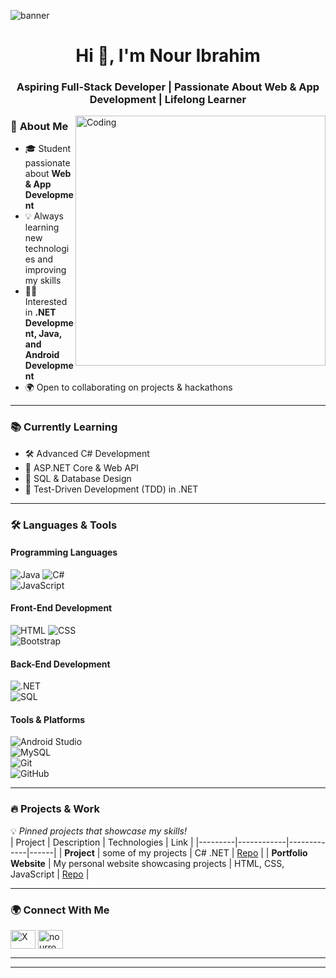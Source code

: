 ![banner](https://user-images.githubusercontent.com/59024116/210884933-8682a5f8-8518-4f0f-8440-067a09d62022.png)

<h1 align="center">Hi 👋, I'm Nour Ibrahim</h1>
<h3 align="center">Aspiring Full-Stack Developer | Passionate About Web & App Development | Lifelong Learner</h3>

<img align="right" alt="Coding" width="400" src="https://media.giphy.com/media/qgQUggAC3Pfv687qPC/giphy.gif">

### 🚀 **About Me**
- 🎓 Student passionate about **Web & App Development**
- 💡 Always learning new technologies and improving my skills
- 👨‍💻 Interested in **.NET Development, Java, and Android Development**
- 🌍 Open to collaborating on projects & hackathons

---

### 📚 **Currently Learning**
- 🛠️ Advanced C# Development
- 🔗 ASP.NET Core & Web API
- 💾 SQL & Database Design
- 🧪 Test-Driven Development (TDD) in .NET

---

### 🛠 **Languages & Tools**
#### **Programming Languages**  
![Java](https://img.shields.io/badge/-Java-007396?style=flat&logo=java) 
![C#](https://img.shields.io/badge/-C%23-239120?style=flat&logo=c-sharp)  
![JavaScript](https://img.shields.io/badge/-JavaScript-F7DF1E?style=flat&logo=javascript)  

#### **Front-End Development**  
![HTML](https://img.shields.io/badge/-HTML5-E34F26?style=flat&logo=html5) 
![CSS](https://img.shields.io/badge/-CSS3-1572B6?style=flat&logo=css3)  
![Bootstrap](https://img.shields.io/badge/-Bootstrap-563D7C?style=flat&logo=bootstrap)  

#### **Back-End Development**  
![.NET](https://img.shields.io/badge/-ASP.NET-5C2D91?style=flat&logo=.net)  
![SQL](https://img.shields.io/badge/-SQL-4479A1?style=flat&logo=mysql)  

#### **Tools & Platforms**  
![Android Studio](https://img.shields.io/badge/-Android%20Studio-3DDC84?style=flat&logo=android-studio)  
![MySQL](https://img.shields.io/badge/-MySQL-4479A1?style=flat&logo=mysql)  
![Git](https://img.shields.io/badge/-Git-F05032?style=flat&logo=git)  
![GitHub](https://img.shields.io/badge/-GitHub-181717?style=flat&logo=github)  

---

### 🔥 **Projects & Work**
💡 *Pinned projects that showcase my skills!*  
| Project | Description | Technologies | Link |
|---------|------------|-------------|------|
| **Project** | some of my projects | C# .NET | [Repo](https://github.com/nourromeo/myProjects) |
| **Portfolio Website** | My personal website showcasing projects | HTML, CSS, JavaScript | [Repo](https://nourromeo.github.io/NourPortfolio/) |

---

### 🌍 **Connect With Me**
<p align="left">
<a href="https://twitter.com/nourromeo" target="_blank"><img align="center" src="https://cdn.jsdelivr.net/gh/simple-icons/simple-icons/icons/x.svg" alt="X" height="30" width="40" /></a>
<!--  <a href="https://linkedin.com/in/nour-ibrahim-830211194" target="_blank"><img align="center" src="https://raw.githubusercontent.com/rahuldkjain/github-profile-readme-generator/master/src/images/icons/Social/linked-in-alt.svg" alt="nourromeo" height="30" width="40" /></a>
<a href="https://fb.com/nour.romeo" target="_blank"><img align="center" src="https://raw.githubusercontent.com/rahuldkjain/github-profile-readme-generator/master/src/images/icons/Social/facebook.svg" alt="nourromeo" height="30" width="40" /></a> -->
<a href="https://instagram.com/nourromeo" target="_blank"><img align="center" src="https://raw.githubusercontent.com/rahuldkjain/github-profile-readme-generator/master/src/images/icons/Social/instagram.svg" alt="nourromeo" height="30" width="40" /></a>
</p>

---
<!-- 
### 📊 **GitHub Stats**
<p><img align="left" src="https://github-readme-stats.vercel.app/api/top-langs?username=nourromeo&show_icons=true&locale=en&layout=compact" alt="nourromeo" /></p>
<p>&nbsp;<img align="center" src="https://github-readme-stats.vercel.app/api?username=nourromeo&show_icons=true&locale=en" alt="nourromeo" /></p>
<p><img align="center" src="https://github-readme-streak-stats.herokuapp.com/?user=nourromeo&" alt="nourromeo" /></p>

---

### 🏆 **GitHub Trophies**
<p align="center">
  <img src="https://github-profile-trophy.vercel.app/?username=nourromeo&theme=onedark&row=1&margin-w=15" alt="trophies" />
</p>
-->
---

<!---
nourromeo/nourromeo is a ✨ special ✨ repository because its `README.md` (this file) appears on your GitHub profile.
--->

